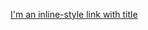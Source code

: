 [I'm an inline-style link with title](https://www.raywenderlich.com/115440/auto-layout-tutorial-in-ios-9-part-1-getting-started-2 "Auto Layout")
